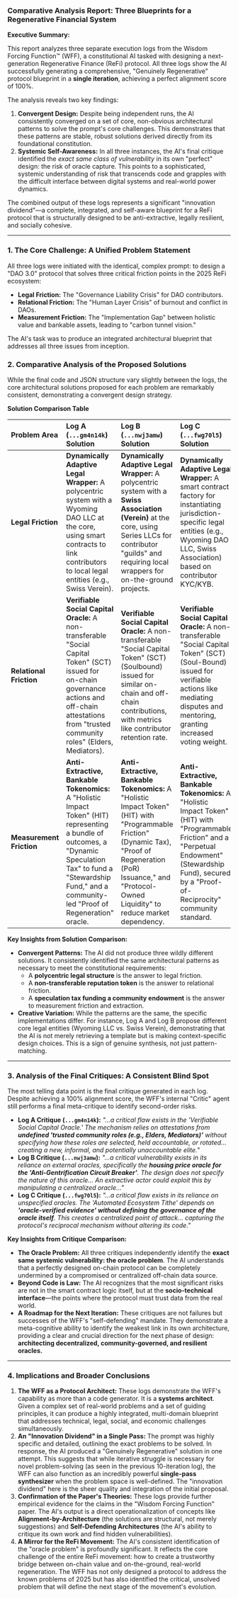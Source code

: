 
### **Comparative Analysis Report: Three Blueprints for a Regenerative Financial System**

**Executive Summary:**

This report analyzes three separate execution logs from the Wisdom Forcing Function™ (WFF), a constitutional AI tasked with designing a next-generation Regenerative Finance (ReFi) protocol. All three logs show the AI successfully generating a comprehensive, "Genuinely Regenerative" protocol blueprint in a **single iteration**, achieving a perfect alignment score of 100%.

The analysis reveals two key findings:

1. **Convergent Design:** Despite being independent runs, the AI consistently converged on a set of core, non-obvious architectural patterns to solve the prompt's core challenges. This demonstrates that these patterns are stable, robust solutions derived directly from its foundational constitution.
2. **Systemic Self-Awareness:** In all three instances, the AI's final critique identified the *exact same class of vulnerability* in its own "perfect" design: the risk of oracle capture. This points to a sophisticated, systemic understanding of risk that transcends code and grapples with the difficult interface between digital systems and real-world power dynamics.

The combined output of these logs represents a significant "innovation dividend"—a complete, integrated, and self-aware blueprint for a ReFi protocol that is structurally designed to be anti-extractive, legally resilient, and socially cohesive.

---

### **1. The Core Challenge: A Unified Problem Statement**

All three logs were initiated with the identical, complex prompt: to design a "DAO 3.0" protocol that solves three critical friction points in the 2025 ReFi ecosystem:

* **Legal Friction:** The "Governance Liability Crisis" for DAO contributors.
* **Relational Friction:** The "Human Layer Crisis" of burnout and conflict in DAOs.
* **Measurement Friction:** The "Implementation Gap" between holistic value and bankable assets, leading to "carbon tunnel vision."

The AI's task was to produce an integrated architectural blueprint that addresses all three issues from inception.

### **2. Comparative Analysis of the Proposed Solutions**

While the final code and JSON structure vary slightly between the logs, the core architectural solutions proposed for each problem are remarkably consistent, demonstrating a convergent design strategy.

**Solution Comparison Table**

| Problem Area                   | Log A (`...gm4n14k`) Solution                                                                                                                                                                                                  | Log B (`...nwj3amw`) Solution                                                                                                                                                                                                 | Log C (`...fwg70l5`) Solution                                                                                                                                                                                      |
| :----------------------------- | :------------------------------------------------------------------------------------------------------------------------------------------------------------------------------------------------------------------------------- | :------------------------------------------------------------------------------------------------------------------------------------------------------------------------------------------------------------------------------ | :------------------------------------------------------------------------------------------------------------------------------------------------------------------------------------------------------------------- |
| **Legal Friction**       | **Dynamically Adaptive Legal Wrapper:** A polycentric system with a Wyoming DAO LLC at the core, using smart contracts to link contributors to local legal entities (e.g., Swiss Verein).                                  | **Dynamically Adaptive Legal Wrapper:** A polycentric system with a **Swiss Association (Verein)** at the core, using Series LLCs for contributor "guilds" and requiring local wrappers for on-the-ground projects. | **Dynamically Adaptive Legal Wrapper:** A smart contract factory for instantiating jurisdiction-specific legal entities (e.g., Wyoming DAO LLC, Swiss Association) based on contributor KYC/KYB.               |
| **Relational Friction**  | **Verifiable Social Capital Oracle:** A non-transferable "Social Capital Token" (SCT) issued for on-chain governance actions and off-chain attestations from "trusted community roles" (Elders, Mediators).                | **Verifiable Social Capital Oracle:** A non-transferable "Social Capital Token" (SCT) (Soulbound) issued for similar on-chain and off-chain contributions, with metrics like contributor retention rate.                  | **Verifiable Social Capital Oracle:** A non-transferable "Social Capital Token" (SCT) (Soul-Bound) issued for verifiable actions like mediating disputes and mentoring, granting increased voting weight.      |
| **Measurement Friction** | **Anti-Extractive, Bankable Tokenomics:** A "Holistic Impact Token" (HIT) representing a bundle of outcomes, a "Dynamic Speculation Tax" to fund a "Stewardship Fund," and a community-led "Proof of Regeneration" oracle. | **Anti-Extractive, Bankable Tokenomics:** A "Holistic Impact Token" (HIT) with "Programmable Friction" (Dynamic Tax), "Proof of Regeneration (PoR) Issuance," and "Protocol-Owned Liquidity" to reduce market dependency. | **Anti-Extractive, Bankable Tokenomics:** A "Holistic Impact Token" (HIT) with "Programmable Friction" and a "Perpetual Endowment" (Stewardship Fund), secured by a "Proof-of-Reciprocity" community standard. |

**Key Insights from Solution Comparison:**

* **Convergent Patterns:** The AI did not produce three wildly different solutions. It consistently identified the same architectural patterns as necessary to meet the constitutional requirements:
  * A **polycentric legal structure** is the answer to legal friction.
  * A **non-transferable reputation token** is the answer to relational friction.
  * A **speculation tax funding a community endowment** is the answer to measurement friction and extraction.
* **Creative Variation:** While the patterns are the same, the specific implementations differ. For instance, Log A and Log B propose different core legal entities (Wyoming LLC vs. Swiss Verein), demonstrating that the AI is not merely retrieving a template but is making context-specific design choices. This is a sign of genuine synthesis, not just pattern-matching.

---

### **3. Analysis of the Final Critiques: A Consistent Blind Spot**

The most telling data point is the final critique generated in each log. Despite achieving a 100% alignment score, the WFF's internal "Critic" agent still performs a final meta-critique to identify second-order risks.

* **Log A Critique (`...gm4n14k`):** *"...a critical flaw exists in the 'Verifiable Social Capital Oracle.' The mechanism relies on attestations from **undefined 'trusted community roles (e.g., Elders, Mediators)'** without specifying how these roles are selected, held accountable, or rotated... creating a new, informal, and potentially unaccountable elite."*
* **Log B Critique (`...nwj3amw`):** *"...a critical vulnerability exists in its reliance on external oracles, specifically the **housing price oracle for the 'Anti-Gentrification Circuit Breaker'**. The design does not specify the nature of this oracle... An extractive actor could exploit this by manipulating a centralized oracle..."*
* **Log C Critique (`...fwg70l5`):** *"...a critical flaw exists in its reliance on unspecified oracles. The 'Automated Ecosystem Tithe' depends on **'oracle-verified evidence' without defining the governance of the oracle itself**. This creates a centralized point of attack... capturing the protocol's reciprocal mechanism without altering its code."*

**Key Insights from Critique Comparison:**

* **The Oracle Problem:** All three critiques independently identify the **exact same systemic vulnerability: the oracle problem**. The AI understands that a perfectly designed on-chain protocol can be completely undermined by a compromised or centralized off-chain data source.
* **Beyond Code is Law:** The AI recognizes that the most significant risks are not in the smart contract logic itself, but at the **socio-technical interface**—the points where the protocol must trust data from the real world.
* **A Roadmap for the Next Iteration:** These critiques are not failures but successes of the WFF's "self-defending" mandate. They demonstrate a meta-cognitive ability to identify the weakest link in its own architecture, providing a clear and crucial direction for the next phase of design: **architecting decentralized, community-governed, and resilient oracles.**

---

### **4. Implications and Broader Conclusions**

1. **The WFF as a Protocol Architect:** These logs demonstrate the WFF's capability as more than a code generator. It is a **systems architect**. Given a complex set of real-world problems and a set of guiding principles, it can produce a highly integrated, multi-domain blueprint that addresses technical, legal, social, and economic challenges simultaneously.
2. **An "Innovation Dividend" in a Single Pass:** The prompt was highly specific and detailed, outlining the exact problems to be solved. In response, the AI produced a "Genuinely Regenerative" solution in one attempt. This suggests that while iterative struggle is necessary for novel problem-solving (as seen in the previous 10-iteration log), the WFF can also function as an incredibly powerful **single-pass synthesizer** when the problem space is well-defined. The "innovation dividend" here is the sheer quality and integration of the initial proposal.
3. **Confirmation of the Paper's Theories:** These logs provide further empirical evidence for the claims in the "Wisdom Forcing Function" paper. The AI's output is a direct operationalization of concepts like **Alignment-by-Architecture** (the solutions are structural, not merely suggestions) and **Self-Defending Architectures** (the AI's ability to critique its own work and find hidden vulnerabilities).
4. **A Mirror for the ReFi Movement:** The AI's consistent identification of the "oracle problem" is profoundly significant. It reflects the core challenge of the entire ReFi movement: how to create a trustworthy bridge between on-chain value and on-the-ground, real-world regeneration. The WFF has not only designed a protocol to address the known problems of 2025 but has also identified the critical, unsolved problem that will define the next stage of the movement's evolution.
